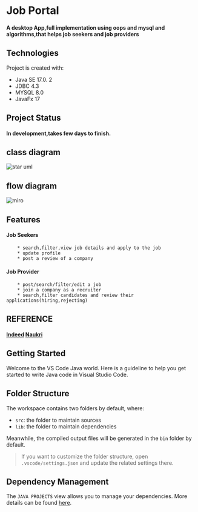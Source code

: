# Job Portal
#### A desktop App,full implementation using oops and mysql and algorithms,that helps job seekers and job providers 

## Technologies
Project is created with:
* Java SE 17.0. 2
* JDBC 4.3
* MYSQL 8.0
* JavaFx 17

## Project Status
#### In development,takes few days to finish.

## class diagram
![star uml](https://drive.google.com/file/d/1tb3sau9agP1X-KuhpL3DQsc8WYpADfDf/view?usp=sharing)

## flow diagram
![miro](https://drive.google.com/file/d/1iWxv4MfrHpb7c6pVwyQTBCnerBpC30Ud/view?usp=sharing)

## Features
#### Job Seekers
        * search,filter,view job details and apply to the job
        * update profile
        * post a review of a company
#### Job Provider
        * post/search/filter/edit a job
        * join a company as a recruiter
        * search,filter candidates and review their applications(hiring,rejecting)
                  
## REFERENCE
#### [Indeed](https://in.indeed.com/?from=gnav-homepage)    [Naukri](https://www.naukri.com/mnjuser/homepage)

## Getting Started

Welcome to the VS Code Java world. Here is a guideline to help you get started to write Java code in Visual Studio Code.

## Folder Structure

The workspace contains two folders by default, where:

- `src`: the folder to maintain sources
- `lib`: the folder to maintain dependencies

Meanwhile, the compiled output files will be generated in the `bin` folder by default.

> If you want to customize the folder structure, open `.vscode/settings.json` and update the related settings there.

## Dependency Management

The `JAVA PROJECTS` view allows you to manage your dependencies. More details can be found [here](https://github.com/microsoft/vscode-java-dependency#manage-dependencies).
